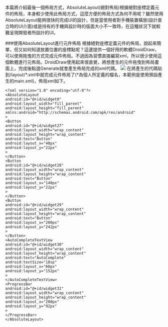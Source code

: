本篇將介紹最後一個佈局方式，AbsoluteLayout(絕對佈局)根據絕對座標定義元件的佈局，本身較少使用此佈局方式，這麼方便的佈局方式為何不用呢？雖然使用AbsoluteLayout能夠很快的完成UI的設計，但是當使用者對手機裝置橫放(設計直立時的UI介面)或是持有的手機與設計時的版面大小不一致時，在這種狀況下就較難呈現開發者所設計的UI。

###使用AbsoluteLayout進行元件佈局
根據絕對座標定義元件的佈局，說起來簡單，但又如何知道放置位置的座標點呢？這邊提供一個好用的軟體DroidDraw，可以使用拖曳的方式完成元件佈局。不過因為習慣直接編寫xml，所以很少使用這個軟體進行元佈局。DroidDraw使用起來很直覺，將想產生的元件拖曳到佈局畫面上，完成後點選Generate就會產生佈局完成的xml代碼。
![](http://2.bp.blogspot.com/-yN3oACdh_r4/TZs6CUOLgPI/AAAAAAAAAEM/0_RzYT_Xb0s/s400/%25E5%25BD%25B1%25E5%2583%258F+019.png)
在將產生的代碼貼到/layout/*.xml中就完成元件佈局了(*為個人所定義的檔名，本範例是使用預設產生的main.xml)，佈局xml如下。
```
<?xml version="1.0" encoding="utf-8"?>
<AbsoluteLayout
android:id="@+id/widget0"
android:layout_width="fill_parent"
android:layout_height="fill_parent"
xmlns:android="http://schemas.android.com/apk/res/android"
>
<Button
android:id="@+id/widget27"
android:layout_width="wrap_content"
android:layout_height="wrap_content"
android:text="Button"
android:layout_x="40px"
android:layout_y="22px"
>
</Button>
<Button
android:id="@+id/widget28"
android:layout_width="wrap_content"
android:layout_height="wrap_content"
android:text="Button"
android:layout_x="140px"
android:layout_y="22px"
>
</Button>
<Button
android:id="@+id/widget29"
android:layout_width="wrap_content"
android:layout_height="wrap_content"
android:text="Button"
android:layout_x="200px"
android:layout_y="242px"
>
</Button>
<AutoCompleteTextView
android:id="@+id/widget30"
android:layout_width="wrap_content"
android:layout_height="wrap_content"
android:text="AutoComplete"
android:textSize="18sp"
android:layout_x="60px"
android:layout_y="152px"
>
</AutoCompleteTextView>
<ProgressBar
android:id="@+id/widget31"
android:layout_width="wrap_content"
android:layout_height="wrap_content"
android:layout_x="200px"
android:layout_y="92px"
>
</ProgressBar>
</AbsoluteLayout>

```

